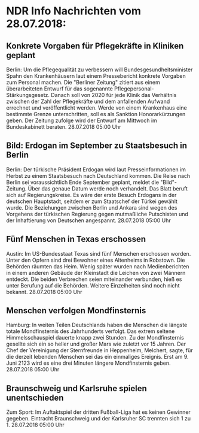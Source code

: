 # NDR Info Nachrichten vom 28.07.2018:


## Konkrete Vorgaben für Pflegekräfte in Kliniken geplant
Berlin: Um die Pflegequalität zu verbessern will Bundesgesundheitsminister Spahn den Krankenhäusern laut einem Pressebericht konkrete Vorgaben zum Personal machen. Die "Berliner Zeitung" zitiert aus einem überarbeiteten Entwurf für das sogenannte Pflegepersonal-Stärkungsgesetz. Danach soll von 2020 für jede Klinik das Verhältnis zwischen der Zahl der Pflegekräfte und dem anfallenden Aufwand errechnet und veröffentlicht werden. Werde von einem Krankenhaus eine bestimmte Grenze unterschritten, soll es als Sanktion Honorarkürzungen geben. Der Zeitung zufolge wird der Entwurf am Mittwoch im Bundeskabinett beraten. 28.07.2018 05:00 Uhr 

## Bild: Erdogan im September zu Staatsbesuch in Berlin
Berlin: Der türkische Präsident Erdogan wird laut Presseinformationen im Herbst zu einem Staatsbesuch nach Deutschland kommen. Die Reise nach Berlin sei voraussichtlich Ende September geplant, meldet die "Bild"-Zeitung. Über das genaue Datum werde noch verhandelt. Das Blatt beruft sich auf Regierungskreise. Es wäre der erste Besuch Erdogans in der deutschen Hauptstadt, seitdem er zum Staatschef der Türkei gewählt wurde. Die Beziehungen zwischen Berlin und Ankara sind wegen des Vorgehens der türkischen Regierung gegen mutmaßliche Putschisten und der Inhaftierung von Deutschen angespannt. 28.07.2018 05:00 Uhr 

## Fünf Menschen in Texas erschossen
Austin: Im US-Bundesstaat Texas sind fünf Menschen erschossen worden. Unter den Opfern sind drei Bewohner eines Altenheims in Robstown. Die Behörden räumten das Heim. Wenig später wurden nach Medienberichten in einem anderen Gebäude der Kleinstadt die Leichen von zwei Männern entdeckt. Die beiden Verbrechen seien miteinander verbunden, hieß es unter Berufung auf die Behörden. Weitere Einzelheiten sind noch nicht bekannt. 28.07.2018 05:00 Uhr 

## Menschen verfolgen Mondfinsternis
Hamburg: In weiten Teilen Deutschlands haben die Menschen die längste totale Mondfinsternis des Jahrhunderts verfolgt. Das extrem seltene Himmelsschauspiel dauerte knapp zwei Stunden. Zu der Mondfinsternis gesellte sich ein so heller und großer Mars wie zuletzt vor 15 Jahren. Der Chef der Vereinigung der Sternfreunde in Heppenheim, Melchert, sagte, für die derzeit lebenden Menschen sei das ein einmaliges Ereignis. Erst am 9. Juni 2123 wird es eine drei Minuten längere Mondfinsternis geben. 28.07.2018 05:00 Uhr 

## Braunschweig und Karlsruhe spielen unentschieden
Zum Sport: Im Auftaktspiel der dritten Fußball-Liga hat es keinen Gewinner gegeben. Eintracht Braunschweig und der Karlsruher SC trennten sich 1 zu 1. 28.07.2018 05:00 Uhr 
